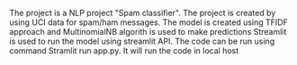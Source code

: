 The project is a NLP project "Spam classifier". The project is created by using UCI data for spam/ham messages.
The model is created using TFIDF approach and MultinomialNB algorith is used to make predictions
Streamlit is used to run the model using streamlit API. 
The code can be run using command Stramlit run app.py. It will run the code in local host
